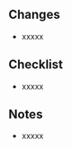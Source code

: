 <!-- Title Formats of Pull Request:
  docs(content): 📖 xxx
  refactor(overall): ✨ tweak xxx
-->

## Changes
<!-- List up changes you've made below. -->

- xxxxx

## Checklist
<!-- Let team members know what to check in the peer review process. -->

- xxxxx

## Notes
<!-- Add whatever you want to let team members know about the changes. Leave it blank if you have nothing special. -->

- xxxxx
